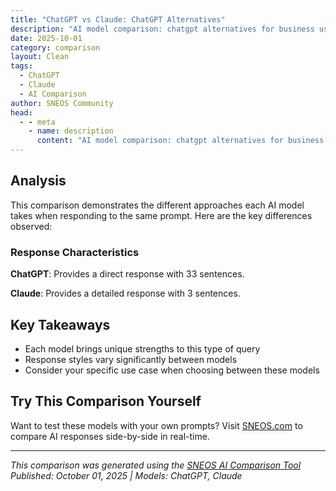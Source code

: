```yaml
---
title: "ChatGPT vs Claude: ChatGPT Alternatives"
description: "AI model comparison: chatgpt alternatives for business users..."
date: 2025-10-01
category: comparison
layout: Clean
tags:
  - ChatGPT
  - Claude
  - AI Comparison
author: SNEOS Community
head:
  - - meta
    - name: description
      content: "AI model comparison: chatgpt alternatives for business users..."
---
```


<ChatComparison
  title="ChatGPT vs Claude: ChatGPT Alternatives"
  prompt="chatgpt alternatives for business users"
  :responses='{
    "ChatGPT": "Certainly! Here are some popular ChatGPT alternatives suitable for business users, each offering unique features tailored to professional and enterprise needs:\n\n1. **Microsoft Azure OpenAI Service**\n   - Provides access to OpenAI\u2019s models integrated with Azure\u2019s security, compliance, and scalability.\n   - Suitable for businesses looking for enterprise-grade AI with integration into Microsoft\u2019s ecosystem.\n\n2. **Google Bard / Vertex AI**\n   - Google\u2019s AI offerings for conversational AI, with strong support for enterprise applications.\n   - Vertex AI provides tools for building, deploying, and managing machine learning models in business contexts.\n\n3. **Anthropic Claude**\n   - A conversational AI designed for safety and reliability, suitable for businesses needing responsible AI assistants.\n   - Focuses on ethical AI and transparent deployment.\n\n4. **Jasper AI**\n   - Specializes in AI writing and content generation for marketing, sales, and customer engagement.\n   - Provides customized templates for business content creation.\n\n5. **AI21 Studio (Jurassic-2)**\n   - Offers large language models optimized for business applications like content generation, summarization, and data analysis.\n   - API access for integration into enterprise workflows.\n\n6. **Cohere**\n   - Provides language models and APIs focused on search, classification, and generation tasks in business settings.\n   - Emphasis on easy integration and scalability.\n\n7. **IBM Watson Assistant**\n   - Enterprise-grade conversational AI platform with strong capabilities in customer service automation.\n   - Includes tools for chatbot building, analytics, and integration with enterprise data sources.\n\n8. **Rasa**\n   - Open-source conversational AI platform for businesses wanting full control and customizability.\n   - Ideal for creating highly tailored chatbots with on-premise deployment options.\n\n9. **Dialogflow (Google Cloud)**\n   - Conversational AI platform for creating chatbots and virtual agents.\n   - Integrates easily with Google Cloud services and supports multiple languages.\n\n10. **Teneo**\n    - A conversational AI platform focused on complex, multilingual conversational applications.\n    - Used in customer service, banking, and other enterprise domains.\n\nWhen choosing an alternative, consider factors such as data privacy, integration capabilities, customization needs, scalability, and cost to find the best fit for your business use case. If you want, I can help you narrow down options based on your specific requirements!",
    "Claude": "Here are the top ChatGPT alternatives for business users:\n\n## **Enterprise-Grade AI Assistants**\n\n### **Claude Pro/Teams (Anthropik)**\n- Strong at complex reasoning and analysis\n- Enhanced safety features\n- Team collaboration tools\n- Good for content creation and data analysis\n\n### **Microsoft Copilot for Business**\n- Integrated with Microsoft 365 suite\n- Built-in security and compliance features\n- Works within Word, Excel, PowerPoint, Teams\n- Enterprise data protection\n\n### **Google Bard/Gemini for Workspace**\n- Integration with Google Workspace\n- Real-time information access\n- Multi-modal capabilities (text, images, code)\n- Enterprise security controls\n\n## **Specialized Business Solutions**\n\n### **Jasper AI**\n- Marketing and content creation focus\n- Brand voice customization\n- Template library for business use cases\n- Team collaboration features\n\n### **Copy.ai**\n- Sales and marketing copy generation\n- Workflow automation\n- Team workspaces\n- ROI tracking tools\n\n### **Writer**\n- Enterprise content platform\n- Brand compliance and style guides\n- API integrations\n- Advanced analytics\n\n## **Open Source/Self-Hosted Options**\n\n### **Hugging Face Enterprise**\n- Customizable models\n- On-premise deployment options\n- Industry-specific fine-tuning\n- Data privacy control\n\n## **Key Considerations for Business Use:**\n- **Data security and privacy policies**\n- **Integration capabilities with existing tools**\n- **Scalability and user management**\n- **Compliance with industry regulations**\n- **Cost structure (per user vs. usage-based)**\n- **Customer support and SLA guarantees**\n\nWould you like me to elaborate on any specific solution or business use case?"
  }'
  published-date="16:52"
/>

## Analysis

This comparison demonstrates the different approaches each AI model takes when responding to the same prompt. Here are the key differences observed:

### Response Characteristics

**ChatGPT**: Provides a direct response with 33 sentences. 

**Claude**: Provides a detailed response with 3 sentences. 

## Key Takeaways

- Each model brings unique strengths to this type of query
- Response styles vary significantly between models
- Consider your specific use case when choosing between these models

## Try This Comparison Yourself

Want to test these models with your own prompts? Visit [SNEOS.com](https://sneos.com) to compare AI responses side-by-side in real-time.

---

*This comparison was generated using the [SNEOS AI Comparison Tool](https://sneos.com)*
*Published: October 01, 2025 | Models: ChatGPT, Claude*
